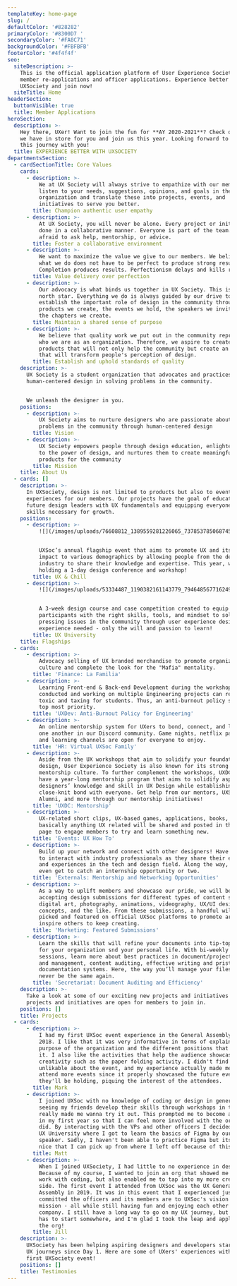 ```yaml
---
templateKey: home-page
slug: /
defaultColor: '#828282'
primaryColor: '#8300D7 '
secondaryColor: '#FA8C71'
backgroundColor: '#FBFBFB'
footerColor: '#4f4f4f'
seo:
  siteDescription: >-
    This is the official application platform of User Experience Society for
    member re-applications and officer applications. Experience better with
    UXSociety and join now!
  siteTitle: Home
headerSection:
  buttonVisible: true
  title: Member Applications
heroSection:
  description: >-
    Hey there, UXer! Want to join the fun for **AY 2020-2021**? Check out what
    we have in store for you and join us this year. Looking forward to sharing
    this journey with you!
  title: EXPERIENCE BETTER WITH UXSOCIETY
departmentsSection:
  - cardSectionTitle: Core Values
    cards:
      - description: >-
          We at UX Society will always strive to empathize with our members. We
          listen to your needs, suggestions, opinions, and goals in the
          organization and translate these into projects, events, and
          initiatives to serve you better.
        title: Champion authentic user empathy
      - description: >-
          At UX Society, you will never be alone. Every project or initiative is
          done in a collaborative manner. Everyone is part of the team. Don't be
          afraid to ask help, mentorship, or advice.
        title: Foster a collaborative environment
      - description: >-
          We want to maximize the value we give to our members. We believe that
          what we do does not have to be perfect to produce strong results.
          Completion produces results. Perfectionism delays and kills results.
        title: Value delivery over perfection
      - description: >-
          Our advocacy is what binds us together in UX Society. This is our
          north star. Everything we do is always guided by our drive to
          establish the important role of design in the community through the
          products we create, the events we hold, the speakers we invite, and
          the chapters we create.
        title: Maintain a shared sense of purpose
      - description: >-
          We believe that quality work we put out in the community represents
          who we are as an organization. Therefore, we aspire to create the best
          products that will not only help the community but create an awareness
          that will transform people's perception of design.
        title: Establish and uphold standards of quality
    description: >-
      UX Society is a student organization that advocates and practices
      human-centered design in solving problems in the community.


      We unleash the designer in you.
    positions:
      - description: >-
          UX Society aims to nurture designers who are passionate about solving
          problems in the community through human-centered design
        title: Vision
      - description: >-
          UX Society empowers people through design education, enlightens them
          to the power of design, and nurtures them to create meaningful
          products for the community
        title: Mission
    title: About Us
  - cards: []
    description: >-
      In UXSociety, design is not limited to products but also to event
      experiences for our members. Our projects have the goal of educating
      future design leaders with UX fundamentals and equipping everyone with
      skills necessary for growth.
    positions:
      - description: >-
          ![](/images/uploads/76608812_1389559281226065_7378537850687455232_o.jpg)


          UXSoc’s annual flagship event that aims to promote UX and its use and
          impact to various demographics by allowing people from the design
          industry to share their knowledge and expertise. This year, we’re
          holding a 1-day design conference and workshop!
        title: UX & Chill
      - description: >-
          ![](/images/uploads/53334487_1190382161143779_7946485677162496000_o.jpg)


          A 3-week design course and case competition created to equip
          participants with the right skills, tools, and mindset to solve
          pressing issues in the community through user experience design. No
          experience needed - only the will and passion to learn!
        title: UX University
    title: Flagships
  - cards:
      - description: >-
          Advocacy selling of UX branded merchandise to promote organizational
          culture and complete the look for the "Mafia" mentality.
        title: 'Finance: La Familia'
      - description: >-
          Learning Front-end & Back-end Development during the workshops to be
          conducted and working on multiple Engineering projects can really be
          toxic and taxing for students. Thus, an anti-burnout policy should be
          top most priority.
        title: 'UXDev: Anti-Burnout Policy for Engineering'
      - description: >-
          An online mentorship system for UXers to bond, connect, and learn from
          one another in our Discord community. Game nights, netflix parties,
          and learning channels are open for everyone to enjoy.
        title: 'HR: Virtual UXSoc Family'
      - description: >-
          Aside from the UX workshops that aim to solidify your foundations in
          design, User Experience Society is also known for its strong
          mentorship culture. To further complement the workshops, UXDC will
          have a year-long mentorship program that aims to solidify aspiring
          designers’ knowledge and skill in UX Design while establishing a
          close-knit bond with everyone. Get help from our mentors, UXSoc
          Alumni, and more through our mentorship initiatives!
        title: 'UXDC: Mentorship'
      - description: >-
          UX-related short clips, UX-based games, applications, books, or
          basically anything UX related will be shared and posted in the UXSoc
          page to engage members to try and learn something new.
        title: 'Events: UX How To'
      - description: >-
          Build up your network and connect with other designers! Have a chance
          to interact with industry professionals as they share their expertise
          and experiences in the tech and design field. Along the way, you might
          even get to catch an internship opportunity or two.
        title: 'Externals: Mentorship and Networking Opportunities'
      - description: >-
          As a way to uplift members and showcase our pride, we will be
          accepting design submissions for different types of content such as
          digital art, photography, animations, videography, UX/UI design
          concepts, and the like. From these submissions, a handful will be
          picked and featured on official UXSoc platforms to promote art and
          inspire others to keep creating.
        title: 'Marketing: Featured Submissions'
      - description: >-
          Learn the skills that will refine your documents into tip-top shape
          for your organization snd your personal life. With bi-weekly learning
          sessions, learn more about best practices in document/project set-up
          and management, content auditing, effective writing and pristine
          documentation systems. Here, the way you’ll manage your files will
          never be the same again.
        title: 'Secretariat: Document Auditing and Efficiency'
    description: >-
      Take a look at some of our exciting new projects and initiatives! All
      projects and initiatives are open for members to join in.
    positions: []
    title: Projects
  - cards:
      - description: >-
          I had my first UXSoc event experience in the General Assembly last
          2018. I like that it was very informative in terms of explaining the
          purpose of the organization and the different positions that come with
          it. I also like the activities that help the audience showcase their
          creativity such as the paper folding activity. I didn't find anything
          unlikable about the event, and my experience actually made me want to
          attend more events since it properly showcased the future events that
          they'll be holding, piquing the interest of the attendees.
        title: Mark
      - description: >-
          I joined UXSoc with no knowledge of coding or design in general but
          seeing my friends develop their skills through workshops in this org
          really made me wanna try it out. This prompted me to become an officer
          in my first year so that I can feel more involved with the org and it
          did. By interacting with the VPs and other officers I decided to join
          UX University where I got to learn the basics of Figma by our guest
          speaker. Sadly, I haven't been able to practice Figma but its always
          nice that I can pick up from where I left off because of this org.
        title: Matt
      - description: >-
          When I joined UXSociety, I had little to no experience in design.
          Because of my course, I wanted to join an org that showed me how to
          work with coding, but also enabled me to tap into my more creative
          side. The first event I attended from UXSoc was the UX General
          Assembly in 2019. It was in this event that I experienced just how
          committed the officers and its members are to UXSoc's vision and
          mission - all while still having fun and enjoying each other's
          company. I still have a long way to go on my UX journey, but everybody
          has to start somewhere, and I'm glad I took the leap and applied for
          the org!
        title: Jill
    description: >-
      UXSociety has been helping aspiring designers and developers start their
      UX journeys since Day 1. Here are some of UXers' experiences with their
      first UXSociety event!
    positions: []
    title: Testimonies
---
```


